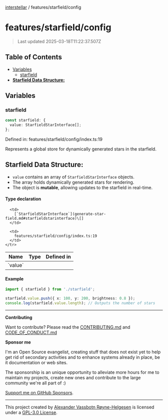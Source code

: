 [interstellar](../../README.md) / features/starfield/config

# features/starfield/config

> Last updated 2025-03-18T11:22:37.507Z

## Table of Contents

- [Variables](#variables)
  - [starfield](#starfield)
- [**Starfield Data Structure:**](#starfield-data-structure)

## Variables

### starfield

```ts
const starfield: {
  value: StarfieldStarInterface[];
};
```

Defined in: features/starfield/config/index.ts:19

Represents a global store for dynamically generated stars in the starfield.

## **Starfield Data Structure:**

- `value` contains an array of `StarfieldStarInterface` objects.
- The array holds dynamically generated stars for rendering.
- The object is **mutable**, allowing updates to the starfield in real-time.

#### Type declaration

<table>
  <thead>
    <tr>
      <th>Name</th>
      <th>Type</th>
      <th>Defined in</th>
    </tr>
  </thead>

  <tbody>
    <tr>
      <td>
        <a id="value" /> `value`
      </td>

      <td>
        [`StarfieldStarInterface`](generate-star-field.md#starfieldstarinterface)\[]
      </td>

      <td>
        features/starfield/config/index.ts:19
      </td>
    </tr>

  </tbody>
</table>

#### Example

```ts
import { starfield } from './starfield';

starfield.value.push({ x: 100, y: 200, brightness: 0.8 });
console.log(starfield.value.length); // Outputs the number of stars
```

---

**Contributing**

Want to contribute? Please read the
[CONTRIBUTING.md](https://github.com/phun-ky/interstellar/blob/main/CONTRIBUTING.md)
and
[CODE_OF_CONDUCT.md](https://github.com/phun-ky/interstellar/blob/main/CODE_OF_CONDUCT.md)

**Sponsor me**

I'm an Open Source evangelist, creating stuff that does not exist yet to help
get rid of secondary activities and to enhance systems already in place, be it
documentation or web sites.

The sponsorship is an unique opportunity to alleviate more hours for me to
maintain my projects, create new ones and contribute to the large community
we're all part of :)

[Support me on GitHub Sponsors](https://github.com/sponsors/phun-ky).

---

This project created by [Alexander Vassbotn Røyne-Helgesen](http://phun-ky.net)
is licensed under a
[GPL-3.0 License](https://choosealicense.com/licenses/gpl-3.0/).

